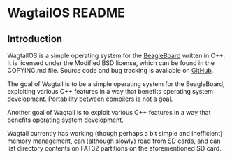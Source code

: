 WagtailOS README
================

Introduction
------------

WagtailOS is a simple operating system for the [BeagleBoard](http://www.beagleboard.org) written in C++. It is licensed under the Modified BSD license, which can be found in the COPYING.md file. Source code and bug tracking is available on [GitHub](http://github.com/skordal/wagtail).

The goal of Wagtail is to be a simple operating system for the BeagleBoard, exploiting various C++ features in a way that benefits operating system development. Portability between compilers is not a goal.

Another goal of Wagtail is to exploit various C++ features in a way that benefits operating system development.

Wagtail currently has working (though perhaps a bit simple and inefficient) memory management, can (although slowly) read from SD cards, and can list directory contents on FAT32 partitions on the aforementioned SD card.

